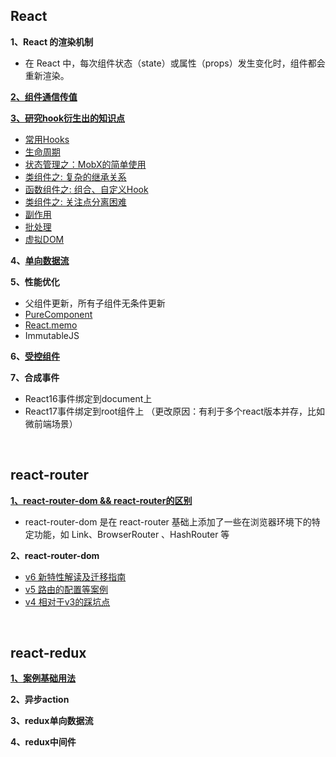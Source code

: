 

## React
**1、React 的渲染机制**

* 在 React 中，每次组件状态（state）或属性（props）发生变化时，组件都会重新渲染。

**[2、组件通信传值](https://github.com/yang1212/collection-about/issues/6)**

**[3、研究hook衍生出的知识点](https://github.com/yang1212/collection-about/issues/59)**

* [常用Hooks](https://github.com/yang1212/collection-about/issues/34)
* [生命周期](https://github.com/yang1212/collection-about/issues/58)
* [状态管理之：MobX的简单使用](https://github.com/yang1212/collection-about/issues/64)
* [类组件之: 复杂的继承关系](https://github.com/yang1212/collection-about/issues/60)
* [函数组件之: 组合、自定义Hook](https://github.com/yang1212/collection-about/issues/61)
* [类组件之: 关注点分离困难](https://github.com/yang1212/collection-about/issues/62)
* [副作用](https://github.com/yang1212/collection-about/issues/63)
* [批处理](https://github.com/yang1212/collection-about/issues/66)
* [虚拟DOM](https://github.com/yang1212/collection-about/issues/68)

**4、[单向数据流](https://github.com/yang1212/collection-about/issues/71)**

**5、性能优化**

* 父组件更新，所有子组件无条件更新
* [PureComponent](https://juejin.cn/post/6844903480369512455)
* [React.memo](https://1349279985.github.io/%E4%BC%98%E5%8C%96React-memo%E6%B8%B2%E6%9F%93%E5%88%A4%E5%88%AB%E6%9C%BA%E5%88%B6%E5%8F%8A%E5%AE%9E%E6%88%98/)
* ImmutableJS

**6、[受控组件](https://github.com/yang1212/collection-about/issues/72)**

**7、合成事件**

* React16事件绑定到document上
* React17事件绑定到root组件上 （更改原因：有利于多个react版本并存，比如微前端场景）

<br/>

## react-router
**[1、react-router-dom && react-router的区别](https://hexuanzhang.github.io/2018/03/01/react-router/)**

* react-router-dom 是在 react-router 基础上添加了一些在浏览器环境下的特定功能，如 Link、BrowserRouter 、HashRouter 等

**2、react-router-dom**

* [v6 新特性解读及迁移指南](https://juejin.cn/post/6844904096059621389)
* [v5 路由的配置等案例](https://segmentfault.com/a/1190000020812860)
* [v4 相对于v3的踩坑点](https://juejin.cn/post/6844903640839225358)


<br/>

## react-redux
**[1、案例基础用法](https://github.com/yang1212/collection-about/issues/7)**

**2、异步action**

**3、redux单向数据流**

**4、redux中间件**
